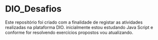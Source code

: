 # DIO_Desafios
Este repositório foi criado com a finalidade de registar as atividades realizadas na plataforma DIO. inicialmente estou estudando Java Script e conforme for resolvendo exercícios propostos vou atualizando.
